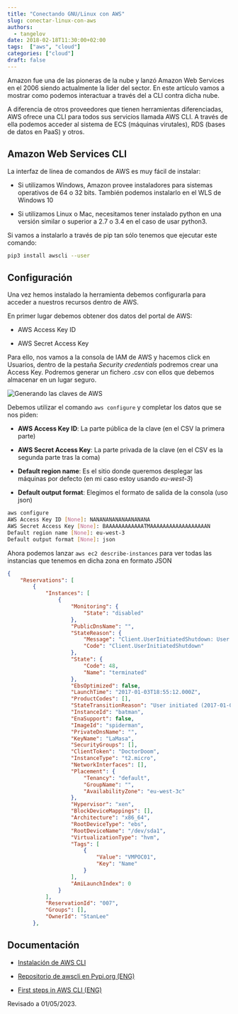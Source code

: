 ```yaml
---
title: "Conectando GNU/Linux con AWS"
slug: conectar-linux-con-aws
authors:
  - tangelov
date: 2018-02-18T11:30:00+02:00
tags:  ["aws", "cloud"]
categories: ["cloud"]
draft: false
---
```


Amazon fue una de las pioneras de la nube y lanzó Amazon Web Services en el 2006 siendo actualmente la lider del sector. En este artículo vamos a mostrar como podemos interactuar a través del a CLI contra dicha nube.

A diferencia de otros proveedores que tienen herramientas diferenciadas, AWS ofrece una CLI para todos sus servicios llamada AWS CLI. A través de ella podemos acceder al sistema de ECS (máquinas virutales), RDS (bases de datos en PaaS) y otros.

<!--more-->

## Amazon Web Services CLI
La interfaz de línea de comandos de AWS es muy fácil de instalar:

* Si utilizamos Windows, Amazon provee instaladores para sistemas operativos de 64 o 32 bits. También podemos instalarlo en el WLS de Windows 10

* Si utilizamos Linux o Mac, necesitamos tener instalado python en una versión similar o superior a 2.7 o 3.4 en el caso de usar python3.

Si vamos a instalarlo a través de pip tan sólo tenemos que ejecutar este comando:
```bash
pip3 install awscli --user
```

## Configuración
Una vez hemos instalado la herramienta debemos configurarla para acceder a nuestros recursos dentro de AWS.

En primer lugar debemos obtener dos datos del portal de AWS:

* AWS Access Key ID

* AWS Secret Access Key

Para ello, nos vamos a la consola de IAM de AWS y hacemos click en Usuarios, dentro de la pestaña _Security credentials_ podremos crear una Access Key. Podremos generar un fichero .csv con ellos que debemos almacenar en un lugar seguro.

![Generando las claves de AWS](https://storage.googleapis.com/tangelov-data/images/0003-00.png)

Debemos utilizar el comando `aws configure` y completar los datos que se nos piden:

* __AWS Access Key ID__: La parte pública de la clave (en el CSV la primera parte)

* __AWS Secret Access Key__: La parte privada de la clave (en el CSV es la segunda parte tras la coma)

* __Default region name__: Es el sitio donde queremos desplegar las máquinas por defecto (en mi caso estoy usando _eu-west-3_)

* __Default output format__: Elegimos el formato de salida de la consola (uso json)

```bash
aws configure
AWS Access Key ID [None]: NANANANANANAANANANA
AWS Secret Access Key [None]: BAAAAAAAAAAAATMAAAAAAAAAAAAAAAAAAN
Default region name [None]: eu-west-3
Default output format [None]: json
```

Ahora podemos lanzar `aws ec2 describe-instances` para ver todas las instancias que tenemos en dicha zona en formato JSON
```json
{
    "Reservations": [
        {
            "Instances": [
                {
                    "Monitoring": {
                        "State": "disabled"
                    },
                    "PublicDnsName": "",
                    "StateReason": {
                        "Message": "Client.UserInitiatedShutdown: User initiated shutdown",
                        "Code": "Client.UserInitiatedShutdown"
                    },
                    "State": {
                        "Code": 48,
                        "Name": "terminated"
                    },
                    "EbsOptimized": false,
                    "LaunchTime": "2017-01-03T18:55:12.000Z",
                    "ProductCodes": [],
                    "StateTransitionReason": "User initiated (2017-01-03 21:52:55 GMT)",
                    "InstanceId": "batman",
                    "EnaSupport": false,
                    "ImageId": "spiderman",
                    "PrivateDnsName": "",
                    "KeyName": "LaMasa",
                    "SecurityGroups": [],
                    "ClientToken": "DoctorDoom",
                    "InstanceType": "t2.micro",
                    "NetworkInterfaces": [],
                    "Placement": {
                        "Tenancy": "default",
                        "GroupName": "",
                        "AvailabilityZone": "eu-west-3c"
                    },
                    "Hypervisor": "xen",
                    "BlockDeviceMappings": [],
                    "Architecture": "x86_64",
                    "RootDeviceType": "ebs",
                    "RootDeviceName": "/dev/sda1",
                    "VirtualizationType": "hvm",
                    "Tags": [
                        {
                            "Value": "VMPOC01",
                            "Key": "Name"
                        }
                    ],
                    "AmiLaunchIndex": 0
                }
            ],
            "ReservationId": "007",
            "Groups": [],
            "OwnerId": "StanLee"
        },
```

## Documentación

* [Instalación de AWS CLI](https://aws.amazon.com/es/cli/)

* [Repositorio de awscli en Pypi.org (ENG)](https://pypi.org/project/awscli/)

* [First steps in AWS CLI (ENG)](https://docs.aws.amazon.com/es_es/cli/latest/userguide/cli-chap-getting-started.html)

Revisado a 01/05/2023.

